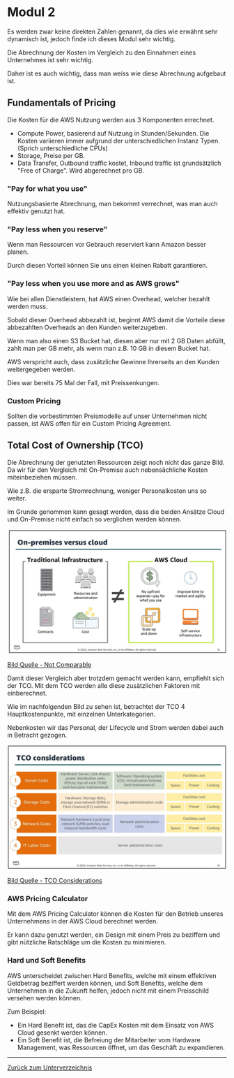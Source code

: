 # Modul 2

Es werden zwar keine direkten Zahlen genannt, da dies wie erwähnt sehr dynamisch ist, jedoch finde ich dieses Modul sehr wichtig.

Die Abrechnung der Kosten im Vergleich zu den Einnahmen eines Unternehmes ist sehr wichtig. 

Daher ist es auch wichtig, dass man weiss wie diese Abrechnung aufgebaut ist.

## Fundamentals of Pricing

Die Kosten für die AWS Nutzung werden aus 3 Komponenten errechnet.

* Compute Power, basierend auf Nutzung in Stunden/Sekunden. Die Kosten variieren immer aufgrund der unterschiedlichen Instanz Typen. (Sprich unterschiedliche CPUs) 
* Storage, Preise per GB.
* Data Transfer, Outbound traffic kostet, Inbound traffic ist grundsätzlich "Free of Charge". Wird abgerechnet pro GB.


### "Pay for what you use"

Nutzungsbasierte Abrechnung, man bekommt verrechnet, was man auch effektiv genutzt hat.

### "Pay less when you reserve"

Wenn man Ressourcen vor Gebrauch reserviert kann Amazon besser planen. 

Durch diesen Vorteil können Sie uns einen kleinen Rabatt garantieren.

### "Pay less when you use more and as AWS grows"

Wie bei allen Dienstleistern, hat AWS einen Overhead, welcher bezahlt werden muss.

Sobald dieser Overhead abbezahlt ist, beginnt AWS damit die Vorteile diese abbezahlten Overheads an den Kunden weiterzugeben.

Wenn man also einen S3 Bucket hat, diesen aber nur mit 2 GB Daten abfüllt, zahlt man per GB mehr, als wenn man z.B. 10 GB in diesem Bucket hat.

AWS verspricht auch, dass zusätzliche Gewinne Ihrerseits an den Kunden weitergegeben werden.

Dies war bereits 75 Mal der Fall, mit Preissenkungen.

### Custom Pricing

Sollten die vorbestimmten Preismodelle auf unser Unternehmen nicht passen, ist AWS offen für ein Custom Pricing Agreement.

## Total Cost of Ownership (TCO)

Die Abrechnung der genutzten Ressourcen zeigt noch nicht das ganze Bild. Da wir für den Vergleich mit On-Premise auch nebensächliche Kosten miteinbeziehen müssen. 

Wie z.B. die ersparte Stromrechnung, weniger Personalkosten uns so weiter.

Im Grunde genommen kann gesagt werden, dass die beiden Ansätze Cloud und On-Premise nicht einfach so verglichen werden können.

![Not comparable](../../Ressourcen/Bilder/AWS_Bilder/tco/not_comparable.jpg)

[Bild Quelle - Not Comparable](../../Anhang/quellen.md#not-comparable)

Damit dieser Vergleich aber trotzdem gemacht werden kann, empfiehlt sich der TCO. Mit dem TCO werden alle diese zusätzlichen Faktoren mit einberechnet.

Wie im nachfolgenden Bild zu sehen ist, betrachtet der TCO 4 Hauptkostenpunkte, mit einzelnen Unterkategorien.

Nebenkosten wir das Personal, der Lifecycle und Strom werden dabei auch in Betracht gezogen.

![TCO Consideration](../../Ressourcen/Bilder/AWS_Bilder/tco/tco_considerations.jpg)

[Bild Quelle - TCO Considerations](../../Anhang/quellen.md#tco-considerations)

### AWS Pricing Calculator

Mit dem AWS Pricing Calculator können die Kosten für den Betrieb unseres Unternehmens in der AWS Cloud berechnet werden.

Er kann dazu genutzt werden, ein Design mit einem Preis zu beziffern und gibt nützliche Ratschläge um die Kosten zu minimieren.

### Hard und Soft Benefits

AWS unterscheidet zwischen Hard Benefits, welche mit einem effektiven Geldbetrag beziffert werden können, und Soft Benefits, welche dem Unternehmen in die Zukunft helfen, jedoch nicht mit einem Preisschild versehen werden können.

Zum Beispiel:

* Ein Hard Benefit ist, das die CapEx Kosten mit dem Einsatz von AWS Cloud gesenkt werden können.
* Ein Soft Benefit ist, die Befreiung der Mitarbeiter vom Hardware Management, was Ressourcen öffnet, um das Geschäft zu expandieren.

-----

[Zurück zum Unterverzeichnis](../README.md)
